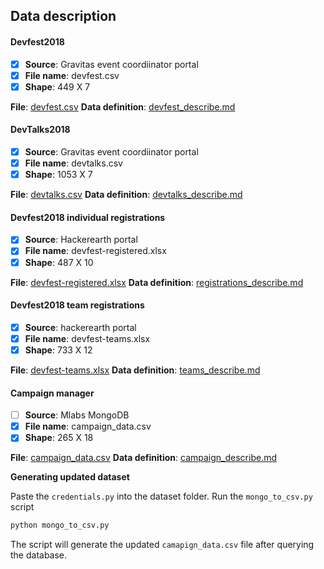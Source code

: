## Data description

#### Devfest2018

 - [X] <b>Source</b>: Gravitas event coordiinator portal
 - [X] <b>File name</b>: devfest.csv
 - [X] <b>Shape</b>: 449 X 7

<b>File</b>: [devfest.csv](./devfest.csv)
<b>Data definition</b>: [devfest_describe.md](./devfest_describe.md)

#### DevTalks2018

 - [X] <b>Source</b>: Gravitas event coordiinator portal
 - [X] <b>File name</b>: devtalks.csv
 - [X] <b>Shape</b>: 1053 X 7

<b>File</b>: [devtalks.csv](./devtalks.csv)
<b>Data definition</b>: [devtalks_describe.md](./devtalks_describe.md)

#### Devfest2018 individual registrations

 - [X] <b>Source</b>: Hackerearth portal
 - [X] <b>File name</b>: devfest-registered.xlsx
 - [X] <b>Shape</b>: 487 X 10

<b>File</b>: [devfest-registered.xlsx](./devfest-registered.xlsx)
<b>Data definition</b>: [registrations_describe.md](./registrations_describe.md)

#### Devfest2018 team registrations

 - [X] <b>Source</b>: hackerearth portal
 - [X] <b>File name</b>: devfest-teams.xlsx
 - [X] <b>Shape</b>: 733 X 12

<b>File</b>: [devfest-teams.xlsx](./devfest-teams.xlsx)
<b>Data definition</b>: [teams_describe.md](./teams_describe.md)

#### Campaign manager

 - [ ] <b>Source</b>: Mlabs MongoDB
 - [X] <b>File name</b>: campaign_data.csv
 - [X] <b>Shape</b>: 265 X 18

<b>File</b>: [campaign_data.csv](./campaign_data.csv)
<b>Data definition</b>: [campaign_describe.md](./campaign_descirbe.md)

<b>Generating updated dataset</b>

Paste the ```credentials.py``` into the dataset folder.
Run the ```mongo_to_csv.py``` script
```py
python mongo_to_csv.py
```
The script will generate the updated ```camapign_data.csv``` file after querying the database.